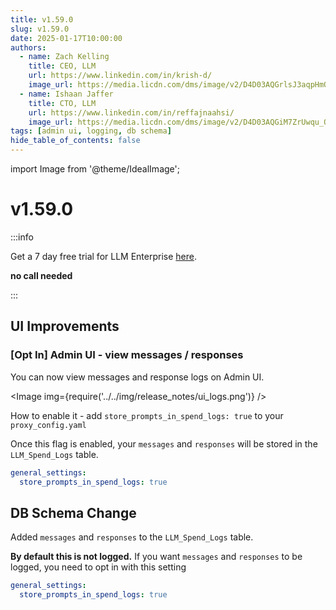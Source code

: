 ```yaml
---
title: v1.59.0
slug: v1.59.0
date: 2025-01-17T10:00:00
authors:
  - name: Zach Kelling
    title: CEO, LLM
    url: https://www.linkedin.com/in/krish-d/
    image_url: https://media.licdn.com/dms/image/v2/D4D03AQGrlsJ3aqpHmQ/profile-displayphoto-shrink_400_400/B4DZSAzgP7HYAg-/0/1737327772964?e=1743638400&v=beta&t=39KOXMUFedvukiWWVPHf3qI45fuQD7lNglICwN31DrI
  - name: Ishaan Jaffer
    title: CTO, LLM
    url: https://www.linkedin.com/in/reffajnaahsi/
    image_url: https://media.licdn.com/dms/image/v2/D4D03AQGiM7ZrUwqu_Q/profile-displayphoto-shrink_800_800/profile-displayphoto-shrink_800_800/0/1675971026692?e=1741824000&v=beta&t=eQnRdXPJo4eiINWTZARoYTfqh064pgZ-E21pQTSy8jc
tags: [admin ui, logging, db schema]
hide_table_of_contents: false
---
```


import Image from '@theme/IdealImage';

# v1.59.0



:::info

Get a 7 day free trial for LLM Enterprise [here](https://llm.ai/#trial).

**no call needed**

:::

## UI Improvements

### [Opt In] Admin UI - view messages / responses 

You can now view messages and response logs on Admin UI.

<Image img={require('../../img/release_notes/ui_logs.png')} />

How to enable it - add `store_prompts_in_spend_logs: true` to your `proxy_config.yaml`

Once this flag is enabled, your `messages` and `responses` will be stored in the `LLM_Spend_Logs` table.

```yaml
general_settings:
  store_prompts_in_spend_logs: true
```

## DB Schema Change

Added `messages` and `responses` to the `LLM_Spend_Logs` table.

**By default this is not logged.** If you want `messages` and `responses` to be logged, you need to opt in with this setting 

```yaml
general_settings:
  store_prompts_in_spend_logs: true
```


